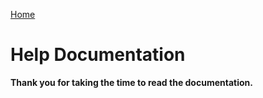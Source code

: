 [Home](https://cityssm.github.io/general-licence-manager/)

# Help Documentation

**Thank you for taking the time to read the documentation.**
